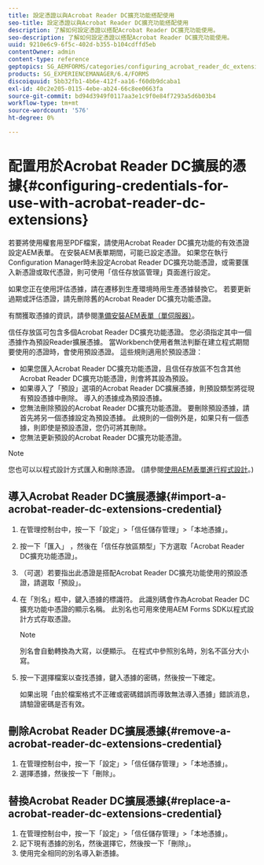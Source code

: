 ```yaml
---
title: 設定憑證以與Acrobat Reader DC擴充功能搭配使用
seo-title: 設定憑證以與Acrobat Reader DC擴充功能搭配使用
description: 了解如何設定憑證以搭配Acrobat Reader DC擴充功能使用。
seo-description: 了解如何設定憑證以搭配Acrobat Reader DC擴充功能使用。
uuid: 9210e6c9-6f5c-402d-b355-b104cdffd5eb
contentOwner: admin
content-type: reference
geptopics: SG_AEMFORMS/categories/configuring_acrobat_reader_dc_extensions
products: SG_EXPERIENCEMANAGER/6.4/FORMS
discoiquuid: 5bb32fb1-4b6e-412f-aa16-f60db9dcaba1
exl-id: 40c2e205-0115-4ebe-ab24-66c8ee0663fa
source-git-commit: bd94d3949f0117aa3e1c9f0e84f7293a5d6b03b4
workflow-type: tm+mt
source-wordcount: '576'
ht-degree: 0%

---
```


# 配置用於Acrobat Reader DC擴展的憑據{#configuring-credentials-for-use-with-acrobat-reader-dc-extensions}

若要將使用權套用至PDF檔案，請使用Acrobat Reader DC擴充功能的有效憑證設定AEM表單。 在安裝AEM表單期間，可能已設定憑證。 如果您在執行Configuration Manager時未設定Acrobat Reader DC擴充功能憑證，或需要匯入新憑證或取代憑證，則可使用「信任存放區管理」頁面進行設定。

如果您正在使用評估憑據，請在遷移到生產環境時用生產憑據替換它。 若要更新過期或評估憑證，請先刪除舊的Acrobat Reader DC擴充功能憑證。

有關獲取憑據的資訊，請參閱[準備安裝AEM表單（單伺服器）](https://www.adobe.com/go/learn_aemforms_prepareInstallsingle_63)。

信任存放區可包含多個Acrobat Reader DC擴充功能憑證。 您必須指定其中一個憑據作為預設Reader擴展憑據。 當Workbench使用者無法判斷在建立程式期間要使用的憑證時，會使用預設憑證。 這些規則適用於預設憑證：

* 如果您匯入Acrobat Reader DC擴充功能憑證，且信任存放區不包含其他Acrobat Reader DC擴充功能憑證，則會將其設為預設。
* 如果導入了「預設」選項的Acrobat Reader DC擴展憑據，則預設類型將從現有預設憑據中刪除。 導入的憑據成為預設憑據。
* 您無法刪除預設的Acrobat Reader DC擴充功能憑證。 要刪除預設憑據，請首先將另一個憑據設定為預設憑據。 此規則的一個例外是，如果只有一個憑據，則即使是預設憑證，您仍可將其刪除。
* 您無法更新預設的Acrobat Reader DC擴充功能憑證。

>[!NOTE]
>
>您也可以以程式設計方式匯入和刪除憑證。 (請參閱[使用AEM表單進行程式設計](https://www.adobe.com/go/learn_aemforms_programming_63)。)

## 導入Acrobat Reader DC擴展憑據{#import-a-acrobat-reader-dc-extensions-credential}

1. 在管理控制台中，按一下「設定」>「信任儲存管理」>「本地憑據」。
1. 按一下「匯入」 ，然後在「信任存放區類型」下方選取「Acrobat Reader DC擴充功能憑證」。
1. （可選）若要指出此憑證是搭配Acrobat Reader DC擴充功能使用的預設憑證，請選取「預設」。
1. 在「別名」框中，鍵入憑據的標識符。 此識別碼會作為Acrobat Reader DC擴充功能中憑證的顯示名稱。 此別名也可用來使用AEM Forms SDK以程式設計方式存取憑證。

   >[!NOTE]
   >
   >別名會自動轉換為大寫，以便顯示。 在程式中參照別名時，別名不區分大小寫。

1. 按一下選擇檔案以查找憑據，鍵入憑據的密碼，然後按一下確定。

   如果出現「由於檔案格式不正確或密碼錯誤而導致無法導入憑據」錯誤消息，請驗證密碼是否有效。

## 刪除Acrobat Reader DC擴展憑據{#remove-a-acrobat-reader-dc-extensions-credential}

1. 在管理控制台中，按一下「設定」>「信任儲存管理」>「本地憑據」。
1. 選擇憑據，然後按一下「刪除」。

## 替換Acrobat Reader DC擴展憑據{#replace-a-acrobat-reader-dc-extensions-credential}

1. 在管理控制台中，按一下「設定」>「信任儲存管理」>「本地憑據」。
1. 記下現有憑據的別名，然後選擇它，然後按一下「刪除」。
1. 使用完全相同的別名導入新憑據。
